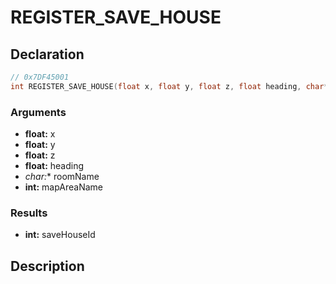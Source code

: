 # REGISTER_SAVE_HOUSE

## Declaration
```cpp
// 0x7DF45001
int REGISTER_SAVE_HOUSE(float x, float y, float z, float heading, char* roomName, int mapAreaName);
```

### Arguments
- **float:** x
- **float:** y
- **float:** z
- **float:** heading
- **char*:** roomName
- **int:** mapAreaName

### Results
- **int:** saveHouseId

## Description
